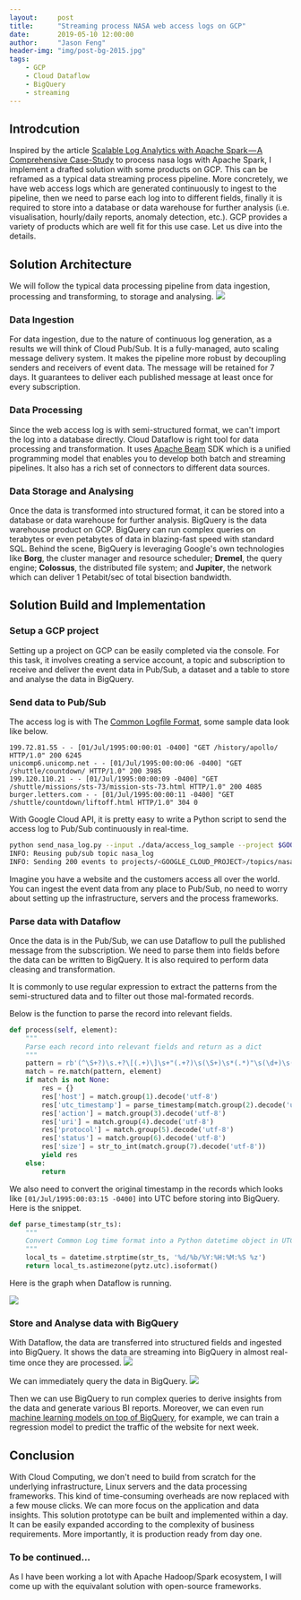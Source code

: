 ```yaml
---
layout:     post
title:      "Streaming process NASA web access logs on GCP"
date:       2019-05-10 12:00:00
author:     "Jason Feng"
header-img: "img/post-bg-2015.jpg"
tags:
    - GCP
    - Cloud Dataflow
    - BigQuery
    - streaming
---
```


## Introdcution
Inspired by the article [Scalable Log Analytics with Apache Spark — A Comprehensive Case-Study](https://towardsdatascience.com/scalable-log-analytics-with-apache-spark-a-comprehensive-case-study-2be3eb3be977) to process nasa logs with Apache Spark, I implement a drafted solution with some products on GCP. This can be reframed as a typical data streaming process pipeline. More concretely, we have web access logs which are generated continuously to ingest to the pipeline, then we need to parse each log into to different fields, finally it is required to store into a database or data warehouse for further analysis (i.e. visualisation, hourly/daily reports, anomaly detection, etc.). GCP provides a variety of products which are well fit for this use case. Let us dive into the details.

## Solution Architecture
We will follow the typical data processing pipeline from data ingestion, processing and transforming, to storage and analysing.
![](/img/nasa_gcp_solution_architect.png)

### Data Ingestion
For data ingestion, due to the nature of continuous log generation, as a results we will think of Cloud Pub/Sub. It is a fully-managed, auto scaling message delivery system. It makes the pipeline more robust by decoupling senders and receivers of event data. The message will be retained for 7 days. It guarantees to deliver each published message at least once for every subscription.

### Data Processing
Since the web access log is with semi-structured format, we can't import the log into a database directly. Cloud Dataflow is right tool for data processing and transformation. It uses [Apache Beam](https://beam.apache.org/) SDK which is a unified programming model that enables you to develop both batch and streaming pipelines. It also has a rich set of connectors to different data sources.

### Data Storage and Analysing
Once the data is transformed into structured format, it can be stored into a database or data warehouse for further analysis. BigQuery is the data warehouse product on GCP. BigQuery can run complex queries on terabytes or even petabytes of data in blazing-fast speed with standard SQL. Behind the scene, BigQuery is leveraging Google's own technologies like **Borg**, the cluster manager and resource scheduler; **Dremel**, the query engine; **Colossus**, the distributed file system; and **Jupiter**, the network which can deliver 1 Petabit/sec of total bisection bandwidth.

## Solution Build and Implementation
### Setup a GCP project
Setting up a project on GCP can be easily completed via the console. For this task, it involves creating a service account, a topic and subscription to receive and deliver the event data in Pub/Sub, a dataset and a table to store and analyse the data in BigQuery.

### Send data to Pub/Sub
The access log is with The [Common Logfile Format](https://www.w3.org/Daemon/User/Config/Logging.html#common-logfile-format), some sample data look like below.

```
199.72.81.55 - - [01/Jul/1995:00:00:01 -0400] "GET /history/apollo/ HTTP/1.0" 200 6245
unicomp6.unicomp.net - - [01/Jul/1995:00:00:06 -0400] "GET /shuttle/countdown/ HTTP/1.0" 200 3985
199.120.110.21 - - [01/Jul/1995:00:00:09 -0400] "GET /shuttle/missions/sts-73/mission-sts-73.html HTTP/1.0" 200 4085
burger.letters.com - - [01/Jul/1995:00:00:11 -0400] "GET /shuttle/countdown/liftoff.html HTTP/1.0" 304 0
```
With Google Cloud API, it is pretty easy to write a Python script to send the access log to Pub/Sub continuously in real-time. 

```bash
python send_nasa_log.py --input ./data/access_log_sample --project $GOOGLE_CLOUD_PROJECT --topic nasa_log
INFO: Reusing pub/sub topic nasa_log
INFO: Sending 200 events to projects/<GOOGLE_CLOUD_PROJECT>/topics/nasa_log
```

Imagine you have a website and the customers access all over the world. You can ingest the event data from any place to Pub/Sub, no need to worry about setting up the infrastructure, servers and the process frameworks.

### Parse data with Dataflow
Once the data is in the Pub/Sub, we can use Dataflow to pull the published message from the subscription. We need to parse them into fields before the data can be written to BigQuery. It is also required to perform data cleasing and transformation.

It is commonly to use regular expression to extract the patterns from the semi-structured data and to filter out those mal-formated records. 

Below is the function to parse the record into relevant fields.
```python
def process(self, element):
    """
    Parse each record into relevant fields and return as a dict
    """
    pattern = rb'(^\S+?)\s.+?\[(.+)\]\s+"(.+?)\s(\S+)\s*(.*)"\s(\d+)\s(.+)'
    match = re.match(pattern, element)
    if match is not None:
        res = {}
        res['host'] = match.group(1).decode('utf-8')
        res['utc_timestamp'] = parse_timestamp(match.group(2).decode('utf-8'))
        res['action'] = match.group(3).decode('utf-8')
        res['uri'] = match.group(4).decode('utf-8')
        res['protocol'] = match.group(5).decode('utf-8')
        res['status'] = match.group(6).decode('utf-8')
        res['size'] = str_to_int(match.group(7).decode('utf-8'))
        yield res
    else:
        return
```

We also need to convert the original timestamp in the records which looks like `[01/Jul/1995:00:03:15 -0400]` into UTC before storing into BigQuery. Here is the snippet.
```python
def parse_timestamp(str_ts):
    """
    Convert Common Log time format into a Python datetime object in UTC
    """
    local_ts = datetime.strptime(str_ts, '%d/%b/%Y:%H:%M:%S %z')
    return local_ts.astimezone(pytz.utc).isoformat()
```

Here is the graph when Dataflow is running.

![](/img/nasa_dataflow_job.png)

### Store and Analyse data with BigQuery
With Dataflow, the data are transferred into structured fields and ingested into BigQuery. It shows the data are streaming into BigQuery in almost real-time once they are processed.
![](/img/nasa_bigquery_table.png)

We can immediately query the data in BigQuery.
![](/img/nasa_bigquery_query.png)


Then we can use BigQuery to run complex queries to derive insights from the data and generate various BI reports. Moreover, we can even run [machine learning models on top of BigQuery](https://cloud.google.com/bigquery/docs/bigqueryml), for example, we can train a regression model to predict the traffic of the website for next week.

## Conclusion
With Cloud Computing, we don't need to build from scratch for the underlying infrastructure, Linux servers and the data processing frameworks. This kind of time-consuming overheads are now replaced with a few mouse clicks. We can more focus on the application and data insights. This solution prototype can be built and implemented within a day. It can be easily expanded according to the complexity of business requirements. More importantly, it is production ready from day one.

### To be continued...
As I have been working a lot with Apache Hadoop/Spark ecosystem, I will come up with the equivalant solution with open-source frameworks.
